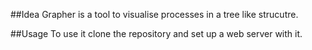 ##Idea
Grapher is a tool to visualise processes in a tree like strucutre.

##Usage
To use it clone the repository and set up a web server with it.